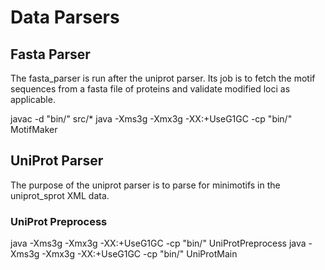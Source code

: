 # Data Parsers


## Fasta Parser
The fasta_parser is run after the uniprot parser. Its job is to fetch 
the motif sequences from a fasta file of proteins and validate modified
loci as applicable.

javac -d "bin/"  src/*
java -Xms3g -Xmx3g -XX:+UseG1GC -cp "bin/"  MotifMaker

## UniProt Parser
The purpose of the uniprot parser is to parse for minimotifs in the 
uniprot_sprot XML data.


### UniProt Preprocess
java -Xms3g -Xmx3g -XX:+UseG1GC -cp "bin/"  UniProtPreprocess
java -Xms3g -Xmx3g -XX:+UseG1GC -cp "bin/"  UniProtMain